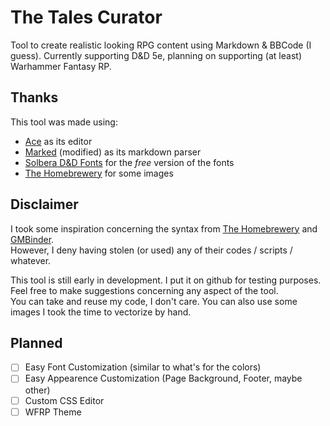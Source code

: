 # The Tales Curator
Tool to create realistic looking RPG content using Markdown & BBCode (I guess).
Currently supporting D&D 5e, planning on supporting (at least) Warhammer Fantasy RP.

## Thanks
This tool was made using:
  -  [Ace](https://github.com/ajaxorg/ace) as its editor
  -  [Marked](https://github.com/markedjs/marked) (modified) as its markdown parser
  -  [Solbera D&D Fonts](https://github.com/jonathonf/solbera-dnd-fonts) for the *free* version of the fonts
  -  [The Homebrewery](https://github.com/naturalcrit/homebrewery) for some images


## Disclaimer
I took some inspiration concerning the syntax from [The Homebrewery](https://github.com/naturalcrit/homebrewery) and [GMBinder](https://www.gmbinder.com/).  
However, I deny having stolen (or used) any of their codes / scripts / whatever.  

This tool is still early in development. I put it on github for testing purposes. Feel free to make suggestions concerning any aspect of the tool.  
You can take and reuse my code, I don't care. You can also use some images I took the time to vectorize by hand.  

## Planned

- [ ] Easy Font Customization (similar to what's for the colors)
- [ ] Easy Appearence Customization (Page Background, Footer, maybe other)
- [ ] Custom CSS Editor 
- [ ] WFRP Theme
